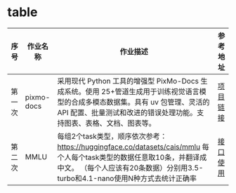 # table

| 序号         | 作业名称 | 作业描述 | 参考地址                                                     |
|------------|----------|----------|----------------------------------------------------------|
| 第一次        | pixmo-docs | 采用现代 Python 工具的增强型 PixMo-Docs 生成系统。使用 25+管道生成用于训练视觉语言模型的合成多模态数据集。具有 uv 包管理、灵活的 API 配置、批量测试和改进的错误处理功能。支持图表、表格、文档、图表等。 | [项目链接](https://github.com/sxwanggit126/pixmo-docs-debug) |
| 第二次        |  MMLU | 每组2个task类型，顺序依次参考：https://huggingface.co/datasets/cais/mmlu 每个人每个task类型的数据任意取10条，并翻译成中文。 （每个人应该有20条数据）分别用3.5-turbo和4.1-nano使用N种方式去统计正确率 | [接口使用](mmlu/README.md)                            |


